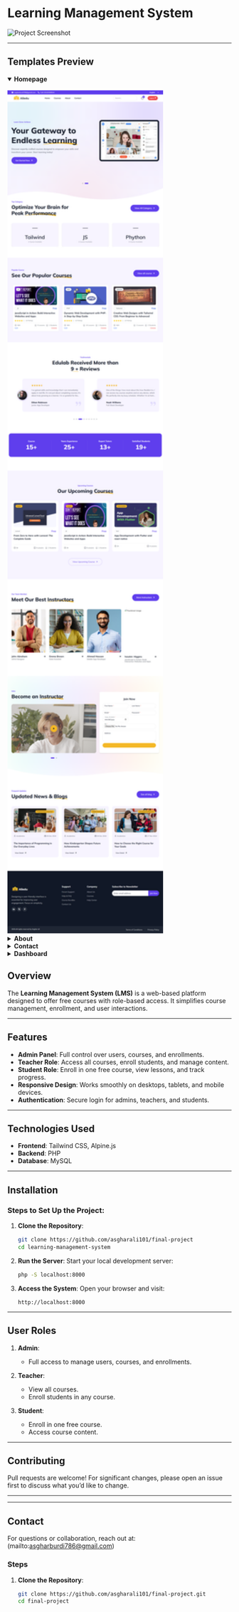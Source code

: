 # Learning Management System

![Project Screenshot](https://imagekit.io/tools/asset-public-link?detail=%7B%22name%22%3A%22homepage.png%22%2C%22type%22%3A%22image%2Fpng%22%2C%22signedurl_expire%22%3A%222028-03-06T06%3A56%3A12.082Z%22%2C%22signedUrl%22%3A%22https%3A%2F%2Fmedia-hosting.imagekit.io%2F%2F74230a38764f4a24%2Fhomepage.png%3FExpires%3D1835938572%26Key-Pair-Id%3DK2ZIVPTIP2VGHC%26Signature%3DWiFzUjGhbdJpdw6JKqGOs71D2BtAogdsBr-etGe1ssZ0x5M9hoyKJ9F8WXujNOJnrb2HQPUPcyi02KHDmiReqHXn8IjxaVJTSRSd4Zyd3xWUnquCyQlclnCH75c2FFD0hndzupFUxD0CpEqRPHsIwvYnwaOY-mUK2MNKXGJjggo~M3wRfQYC2f3YUXVkgdNovfUU8FsY9D4ps0MuN4TiJqac5TpEVlBvVk9p1UkbIW0S1jhhr1Yzn45N4TxnxkJKhSl252zjJBLyaw7ze0F15-R5Xnv2ARPywak-5AQ79USLrYe7~Y-Ogaa2YxWAYCTECGhXicz4xSRNAnWoBh4onA__%22%7D)

---

## Templates Preview

<details open="true"><summary><strong>Homepage</strong></summary><br>
<img width="350px" src="./uploads/homepage.png" alt="Homepage">
</details>

<details><summary><strong>About</strong></summary><br>
<img width="350px" src="./uploads/about.png" alt="about">
</details>

<details><summary><strong>Contact </strong></summary><br>
<img width="350px" src="./uploads/contact.png" alt="blog overview screenshot">
</details>

<details><summary><strong>Dashboard</strong></summary><br>
<img width="350px" src="./uploads/dashboard.png" alt="contact page screenshot">
</details>

## Overview

The **Learning Management System (LMS)** is a web-based platform designed to offer free courses with role-based access. It simplifies course management, enrollment, and user interactions.

---

## Features

-   **Admin Panel**: Full control over users, courses, and enrollments.
-   **Teacher Role**: Access all courses, enroll students, and manage content.
-   **Student Role**: Enroll in one free course, view lessons, and track progress.
-   **Responsive Design**: Works smoothly on desktops, tablets, and mobile devices.
-   **Authentication**: Secure login for admins, teachers, and students.

---

## Technologies Used

-   **Frontend**: Tailwind CSS, Alpine.js
-   **Backend**: PHP
-   **Database**: MySQL

---

## Installation

### Steps to Set Up the Project:

1. **Clone the Repository**:

    ```bash
    git clone https://github.com/asgharali101/final-project
    cd learning-management-system
    ```

2. **Run the Server**:
   Start your local development server:

    ```bash
    php -S localhost:8000
    ```

3. **Access the System**:
   Open your browser and visit:
    ```
    http://localhost:8000
    ```

---

## User Roles

1. **Admin**:

    - Full access to manage users, courses, and enrollments.

2. **Teacher**:

    - View all courses.
    - Enroll students in any course.

3. **Student**:
    - Enroll in one free course.
    - Access course content.

---

## Contributing

Pull requests are welcome! For significant changes, please open an issue first to discuss what you’d like to change.

---

---

## Contact

For questions or collaboration, reach out at:(mailto:asgharburdi786@gmail.com)

### Steps

1. **Clone the Repository**:
    ```bash
    git clone https://github.com/asgharali101/final-project.git
    cd final-project
    ```
